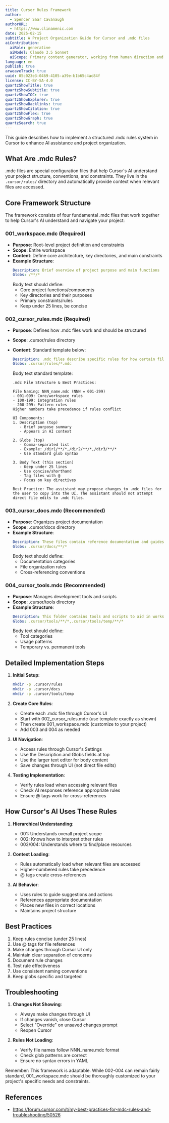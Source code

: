 ```yaml
---
title: Cursor Rules Framework
author:
  - Spencer Saar Cavanaugh
authorURL:
  - https://www.clinamenic.com
date: 2025-02-15
subtitle: A Project Organization Guide for Cursor and .mdc files
aiContribution:
  aiRole: generative
  aiModel: Claude 3.5 Sonnet
  aiScope: Primary content generator, working from human direction and framework
language: en
publish: true
arweaveTrack: true
uuid: 05c023e3-0469-4105-a39e-b1b65c4ac84f
license: CC-BY-SA-4.0
quartzShowTitle: true
quartzShowSubtitle: true
quartzShowTOC: true
quartzShowExplorer: true
quartzShowBacklinks: true
quartzShowCitation: true
quartzShowFlex: true
quartzShowGraph: true
quartzSearch: true
---
```


This guide describes how to implement a structured .mdc rules system in Cursor to enhance AI assistance and project organization.

## What Are .mdc Rules?

.mdc files are special configuration files that help Cursor's AI understand your project structure, conventions, and constraints. They live in the `.cursor/rules/` directory and automatically provide context when relevant files are accessed.

## Core Framework Structure

The framework consists of four fundamental .mdc files that work together to help Cursor's AI understand and navigate your project:

### 001_workspace.mdc (Required)

- **Purpose**: Root-level project definition and constraints
- **Scope**: Entire workspace
- **Content**: Define core architecture, key directories, and main constraints
- **Example Structure**:
  ```yaml
  Description: Brief overview of project purpose and main functions
  Globs: /**/*
  ```
  Body text should define:
  - Core project functions/components
  - Key directories and their purposes
  - Primary constraints/rules
  - Keep under 25 lines, be concise

### 002_cursor_rules.mdc (Required)

- **Purpose**: Defines how .mdc files work and should be structured
- **Scope**: .cursor/rules directory
- **Content**: Standard template below:

  ```yaml
  Description: .mdc files describe specific rules for how certain files, file types, and directories are to be understood and used
  Globs: .cursor/rules/*.mdc
  ```

  Body text standard template:

  ```
  .mdc File Structure & Best Practices:

  File Naming: NNN_name.mdc (NNN = 001-299)
  - 001-099: Core/workspace rules
  - 100-199: Integration rules
  - 200-299: Pattern rules
  Higher numbers take precedence if rules conflict

  UI Components:
  1. Description (top)
     - Brief purpose summary
     - Appears in AI context

  2. Globs (top)
     - Comma-separated list
     - Example: /dir1/**/*,/dir2/**/*,/dir3/**/*
     - Use standard glob syntax

  3. Body Text (this section)
     - Keep under 25 lines
     - Use concise/shorthand
     - Tag files with @
     - Focus on key directives

  Best Practice: The assistant may propose changes to .mdc files for the user to copy into the UI. The assistant should not attempt direct file edits to .mdc files.
  ```

### 003_cursor_docs.mdc (Recommended)

- **Purpose**: Organizes project documentation
- **Scope**: .cursor/docs directory
- **Example Structure**:
  ```yaml
  Description: These files contain reference documentation and guides to aid in development efforts
  Globs: .cursor/docs/**/*
  ```
  Body text should define:
  - Documentation categories
  - File organization rules
  - Cross-referencing conventions

### 004_cursor_tools.mdc (Recommended)

- **Purpose**: Manages development tools and scripts
- **Scope**: .cursor/tools directory
- **Example Structure**:
  ```yaml
  Description: This folder contains tools and scripts to aid in workspace efforts
  Globs: .cursor/tools/**/*,.cursor/tools/temp/**/*
  ```
  Body text should define:
  - Tool categories
  - Usage patterns
  - Temporary vs. permanent tools

## Detailed Implementation Steps

1. **Initial Setup**:

   ```bash
   mkdir -p .cursor/rules
   mkdir -p .cursor/docs
   mkdir -p .cursor/tools/temp
   ```

2. **Create Core Rules**:

   - Create each .mdc file through Cursor's UI
   - Start with 002_cursor_rules.mdc (use template exactly as shown)
   - Then create 001_workspace.mdc (customize to your project)
   - Add 003 and 004 as needed

3. **UI Navigation**:

   - Access rules through Cursor's Settings
   - Use the Description and Globs fields at top
   - Use the larger text editor for body content
   - Save changes through UI (not direct file edits)

4. **Testing Implementation**:
   - Verify rules load when accessing relevant files
   - Check AI responses reference appropriate rules
   - Ensure @ tags work for cross-references

## How Cursor's AI Uses These Rules

1. **Hierarchical Understanding**:

   - 001: Understands overall project scope
   - 002: Knows how to interpret other rules
   - 003/004: Understands where to find/place resources

2. **Context Loading**:

   - Rules automatically load when relevant files are accessed
   - Higher-numbered rules take precedence
   - @ tags create cross-references

3. **AI Behavior**:
   - Uses rules to guide suggestions and actions
   - References appropriate documentation
   - Places new files in correct locations
   - Maintains project structure

## Best Practices

1. Keep rules concise (under 25 lines)
2. Use @ tags for file references
3. Make changes through Cursor UI only
4. Maintain clear separation of concerns
5. Document rule changes
6. Test rule effectiveness
7. Use consistent naming conventions
8. Keep globs specific and targeted

## Troubleshooting

1. **Changes Not Showing**:

   - Always make changes through UI
   - If changes vanish, close Cursor
   - Select "Override" on unsaved changes prompt
   - Reopen Cursor

2. **Rules Not Loading**:
   - Verify file names follow NNN_name.mdc format
   - Check glob patterns are correct
   - Ensure no syntax errors in YAML

Remember: This framework is adaptable. While 002-004 can remain fairly standard, 001_workspace.mdc should be thoroughly customized to your project's specific needs and constraints.

## References

- https://forum.cursor.com/t/my-best-practices-for-mdc-rules-and-troubleshooting/50526
